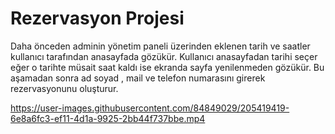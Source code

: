 <h1>Rezervasyon Projesi</h1>

Daha önceden adminin yönetim paneli üzerinden eklenen tarih ve saatler kullanıcı tarafından anasayfada gözükür. Kullanıcı anasayfadan tarihi seçer eğer o tarihte müsait saat kaldı ise ekranda sayfa yenilenmeden gözükür. Bu aşamadan sonra ad soyad , mail ve telefon numarasını girerek rezervasyonunu oluşturur.<br/>

https://user-images.githubusercontent.com/84849029/205419419-6e8a6fc3-ef11-4d1a-9925-2bb44f737bbe.mp4
